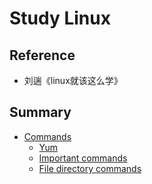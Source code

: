 # Study Linux

## Reference

- 刘遄《linux就该这么学》

## Summary

- [Commands](commands/README.md)
  - [Yum](commands/yum.md)
  - [Important commands](commands/important_cmds.md)
  - [File directory commands](commands/file_dir_cmds.md)
